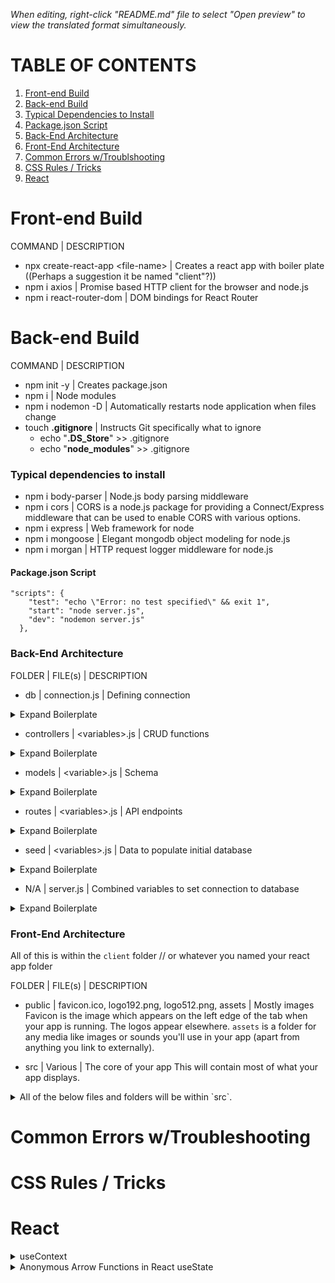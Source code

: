 _*When editing, right-click "README.md" file to select "Open preview" to view the translated format simultaneously.*_

# TABLE OF CONTENTS

1. [Front-end Build](#front-end)
2. [Back-end Build](#back-end)
3. [Typical Dependencies to Install](#dependencies)
4. [Package.json Script](#package.json)
5. [Back-End Architecture](#backarchitecture)
6. [Front-End Architecture](#frontarchitecture)
7. [Common Errors w/Troublshooting](#errors)
8. [CSS Rules / Tricks](#css)
9. [React](#react)

# Front-end Build <a name="front-end"></a>

COMMAND | DESCRIPTION

- npx create-react-app \<file-name\> | Creates a react app with boiler plate ((Perhaps a suggestion it be named "client"?))
- npm i axios | Promise based HTTP client for the browser and node.js
- npm i react-router-dom | DOM bindings for React Router

# Back-end Build <a name="back-end"></a>

COMMAND | DESCRIPTION

- npm init -y | Creates package.json
- npm i | Node modules
- npm i nodemon -D | Automatically restarts node application when files change
- touch **.gitignore** | Instructs Git specifically what to ignore
  - echo "**.DS_Store**" >> .gitignore
  - echo "**node_modules**" >> .gitignore

### Typical dependencies to install<a name="dependencies"></a>

- npm i body-parser | Node.js body parsing middleware
- npm i cors | CORS is a node.js package for providing a Connect/Express middleware that can be used to enable CORS with various options.
- npm i express | Web framework for node
- npm i mongoose | Elegant mongodb object modeling for node.js
- npm i morgan | HTTP request logger middleware for node.js

#### Package.json Script<a name="package.json"></a>

```
"scripts": {
    "test": "echo \"Error: no test specified\" && exit 1",
    "start": "node server.js",
    "dev": "nodemon server.js"
  },

```

### Back-End Architecture<a name="backarchitecture"></a>

FOLDER | FILE(s) | DESCRIPTION

- db | connection.js | Defining connection
<details>
 <summary>Expand Boilerplate</summary>

```
const mongoose = require("mongoose");

let MONGODB_URI =
  process.env.PROD_MONGODB || "mongodb://127.0.0.1:27017/app-nameDB"; // change this to whatever you actually want to name your database

mongoose
  .connect(MONGODB_URI, { useUnifiedTopology: true, useNewUrlParser: true })
  .then(() => console.log("Successfully connected to MongoDB."))
  .catch((e) => console.error("Connection error", e.message));

module.exports = mongoose.connection;

```

</details>

- controllers | \<variables\>.js | CRUD functions
<details>
 <summary>Expand Boilerplate</summary>

```
const Variable = require("../models/variable");
const db = require("../db/connection");

db.on("error", console.error.bind(console, "MongoDB connection error:"));

const getVariables = async (req, res) => {
  try {
    const variables = await Variable.find();
    res.json(variables);
  } catch (error) {
    res.status(500).json({ error: error.message });
  }
};

const getVariable = async (req, res) => {
  try {
    const { id } = req.params;
    const variable = await Variable.findById(id);
    if (variable) {
      return res.json(variable);
    }
    res.status(404).json({ message: "Variable not found!" });
  } catch (error) {
    res.status(500).json({ error: error.message });
  }
};

const createVariable = async (req, res) => {
  try {
    const variable = await new Variable(req.body);
    await variable.save();
    res.status(201).json(variable);
  } catch (error) {
    console.log(error);
    res.status(500).json({ error: error.message });
  }
};

const updateVariable = async (req, res) => {
  const { id } = req.params;
  await Variable.findByIdAndUpdate(id, req.body, { new: true }, (error, variable) => {
    if (error) {
      return res.status(500).json({ error: error.message });
    }
    if (!variable) {
      return res.status(404).json({ message: "Variable not found!" });
    }
    res.status(200).json(variable);
  });
};

const deleteVariable = async (req, res) => {
  try {
    const { id } = req.params;
    const deleted = await Variable.findByIdAndDelete(id);
    if (deleted) {
      return res.status(200).send("Variable deleted");
    }
    throw new Error("Variable not found");
  } catch (error) {
    res.status(500).json({ error: error.message });
  }
};

module.exports = {
  createVariable,
  getVariables,
  getVariable,
  updateVariable,
  deleteVariable,
};

```

</details>

- models | \<variable\>.js | Schema
<details>
 <summary>Expand Boilerplate</summary>

```
const mongoose = require("mongoose");
const Schema = mongoose.Schema;

const Variable = new Schema(
  {
    title: { type: String, required: true },
    imgURL: { type: String, required: true },
    content: { type: String, required: true },
    author: { type: String, required: true },
  },
  { timestamps: true }
);

module.exports = mongoose.model("variables", Variable);

```

</details>

- routes | \<variables\>.js | API endpoints
<details>
 <summary>Expand Boilerplate</summary>

```
const { Router } = require("express");
const controllers = require("../controllers/<filename>");

const router = Router();

router.get("/<variables>", controllers.getVariables);
router.get("/<variables>/:id", controllers.getVariable);
router.post("/<variables>", controllers.createVariable);
router.put("/<variables>/:id", controllers.updateVariable);
router.delete("/<variables>/:id", controllers.deleteVariable);

module.exports = router;

```

</details>

- seed | \<variables\>.js | Data to populate initial database
<details>
 <summary>Expand Boilerplate</summary>

```
const db = require("../db/connection");
const Variable = require("../models/variable");

db.on("error", console.error.bind(console, "MongoDB connection error:"));

const main = async () => {
  const variables = [
    {
    }
    ];
  await Variable.insertMany(variables);
  console.log("Created vaiables!");
  };
const run = async () => {
await main();
db.close();
};

run();

```

</details>

- N/A | server.js | Combined variables to set connection to database

<details>
 <summary>Expand Boilerplate</summary>
   
   ```
const express = require("express");
const cors = require("cors");
const bodyParser = require("body-parser");
const logger = require("morgan");
const variableRoutes = require("./routes/variable");
const db = require("./db/connection");
const { response } = require("express");
const PORT = process.env.PORT || 3000;

const app = express();

app.use(cors());
app.use(bodyParser.json());
app.use(logger("dev"));

app.use("/api", variableRoutes);

db.on("error", console.error.bind(console, "MongoDB connection error:"));

app.listen(PORT, () => console.log(`Listening on port: ${PORT}`));

app.get("/", (req, res) => res.send("This is root!"));

```

</details>

### Front-End Architecture<a name="frontarchitecture"></a>

All of this is within the `client` folder // or whatever you named your react app folder

FOLDER | FILE(s) | DESCRIPTION
* public | favicon.ico, logo192.png, logo512.png, assets | Mostly images
Favicon is the image which appears on the left edge of the tab when your app is running. The logos appear elsewhere. `assets` is a folder for any media like images or sounds you'll use in your app (apart from anything you link to externally).

* src | Various | The core of your app
This will contain most of what your app displays.

<details>
 <summary>All of the below files and folders will be within `src`.</summary>

* NA | index.js | Where the computer will look first. The included boilerplate allows you to use routing.
<details>
 <summary>Expand Boilerplate</summary>

```

import React from "react";
import ReactDOM from "react-dom";
import "./index.css";
import App from "./App";
import reportWebVitals from "./reportWebVitals";
import { BrowserRouter as Router } from "react-router-dom";

ReactDOM.render(
<React.StrictMode>
<Router>
<App />
</Router>
</React.StrictMode>,
document.getElementById("root")
);

// If you want to start measuring performance in your app, pass a function
// to log results (for example: reportWebVitals(console.log))
// or send to an analytics endpoint. Learn more: https://bit.ly/CRA-vitals
reportWebVitals();

```
</details>

* NA | App.js | Controls the traffic. Uses Switch which only sends users to the first matching Screen
<details>
 <summary>Expand Boilerplate</summary>

```

import React from "react";
import "./App.css";
import { Route, Switch } from "react-router-dom";
import <ScreenName> from "./screens/<ScreenName>/<ScreenName>";
import { getUser } from "./services/Users";

const App = () => {
return (

<div className="App">
<Switch>
<Route exact path="/" component={<ScreenName>} />
</Switch>
</div>
);
};

export default App;

```
</details>

* screens | ScreenName | Screens are components which take up essentially the entire body.
Each folder is named in PascalCase and contains two files. Each file has the exact same name as the folder. One uses the .css extension, the other uses the .jsx extension. Below is an example of the ScreenName.jsx file. Note: You can populate it rapidly by typing `rsf` and hitting enter, but remember you'll have to add the `import './ScreenName.css` manually.
<details>
 <summary>Expand Boilerplate</summary>

```

import React from "react";
import <ComponentName> from "../../components/<ComponentName>/<ComponentName>";

export default function ScreenName(props) {
return (

<div>
<ComponentName />
</div>
);
}

```
</details>

* components | ComponentName | Components represent one element on the screen.
Each folder is named in PascalCase and contains two files. Each file has the exact same name as the folder. One uses the .css extension, the other uses the .jsx extension. Below is an example of the ComponentName.jsx file. Note: You can populate it rapidly by typing `rsf` and hitting enter, but remember you'll have to add the `import './ComponentName.css` manually.
<details>
 <summary>Expand Boilerplate</summary>

```

import React from "react";
import <OtherComponent> from "../../<OtherComponent>/<OtherComponent>";

export default function ComponentName(props) {
return (

<div>
<OtherComponent />
</div>
);
}

```
</details>

* services | apiConfig.js | Exports a function to let the client connect to the database
<details>
 <summary>Expand Boilerplate</summary>

```

import axios from 'axios'

let apiUrl

const apiUrls = {
production: 'https://<App-Name>.herokuapp.com/api', // Make sure you update this with the actual name of your Heroku app
development: 'http://localhost:3000/api'
}

if (window.location.hostname === 'localhost') {
apiUrl = apiUrls.development
} else {
apiUrl = apiUrls.production
}

const api = axios.create({
baseURL: apiUrl
})

export default api

```
</details>

* services | <Collection>.js | Exports functions to use on the object types defined in your models.
 Note, by default it contains the CRUD functions, but this is where you add any other method you might need.
<details>
 <summary>Expand Boilerplate</summary>

```

import api from "./apiConfig";

export const getVariables = async () => {
try {
const response = await api.get("/variables");
return response.data;
} catch (error) {
throw error;
}
};

export const getVariable = async (id) => {
try {
const response = await api.get(`/variables/${id}`);
return response.data;
} catch (error) {
throw error;
}
};

export const createVariable = async (variable) => {
try {
const response = await api.post("/variables", variable);
return response.data;
} catch (error) {
throw error;
}
};

export const updateVariable = async (id, variable) => {
try {
const response = await api.put(`/variables/${id}`, variable);
return response.data;
} catch (error) {
throw error;
}
};

export const deleteVariable = async (id) => {
try {
const response = await api.delete(`/variables/${id}`);
return response.data;
} catch (error) {
throw error;
}
};

```
</details>
</details>

# Common Errors w/Troubleshooting<a name="errors"></a>
# CSS Rules / Tricks<a name="css"></a>
# React<a name="react"></a>

<details>
 <summary>useContext</summary>

useContext is useful when you want to carry a "global state" throughout the app without having to worry about child/parent relationship when passing props.
The best example for this would be when making a user

- for the first step, create a folder called _"CurrentUser"_, inside, make a file called _"CurrentUserContext.jsx"_,
this is an example of what the file should look like.

```
import React, { useState, useEffect } from "react";

const CurrentUserContext = React.createContext([{}, () => {}]);

function CurrentUserProvider(props) {
  const [currentUser, setCurrentUser] = useState(null);

  return (
    <CurrentUserContext.Provider value={[currentUser, setCurrentUser]}>
      {props.children}
    </CurrentUserContext.Provider>
  );
}

export { CurrentUserContext, CurrentUserProvider };
```

next, wrap the `App.js` with CurrentUserProvider, here's an example:

```
import Home from './screens/Home.jsx'
import { CurrentUserProvider } from "./CurrentUser/CurrentUserContext";

function App() {
  return (
    <CurrentUserProvider>
      <Layout>
        <Switch>
        <Route path='/' component={Home}/>
        </Switch>
      </Layout>
    </CurrentUserProvider>
  );
```
here's an example of CurrentUser being called in a component with useContext

```
import { useContext } from "react";
import { CurrentUserContext } from "../currentUser/CurrentUserContext";
 function <functionname> {
 const [currentUser, setCurrentUser] = useContext(CurrentUserContext);
 }
```
now you can use it!, full example: 

```
import Header from "../components/Header";
import { useContext } from "react";
import { useHistory } from 'react-router-dom'
import { CurrentUserContext } from "../CurrentUser/CurrentUserContext";
import { removeToken } from '../services/auth'

export default function Layout(props) {
  const history =  useHistory()
  const [currentUser, setCurrentUser] = useContext(CurrentUserContext);
   
   const handleLogout = () => {
    setCurrentUser(null);
    localStorage.removeItem('authToken');
    removeToken();
    history.push('/');
   }
  
  return (
    <div className="App">
      <Header currentUser={currentUser} handleLogout={handleLogout} />
      {props.children}
    </div>
  );
}
```
</details>




<details>
 <summary> Anonymous Arrow Functions in React useState</summary>

<hr />
- useState is used to decide the initial value of a variable, usually, something like an array/object, an empty string or a boolean works, however, there are rare cases where you'd want to use an anonymous arrow function in order to set the initial value.
<br />
<hr/>

## Example: saving the switch toggle state to localStorage
- in this example, I save the state of wether the switch is toggled false or true to local storage, the reason why I do that is because in this app, darkMode is saved to local storage in a similiar fashion as well, so it would be odd to not also save the toggle state of the switch to local storage, right? If dark mode is saved to local storage, the toggled switch has to be saved as well.

in this example, i'm using an anonymous function and I'm sort of doing a mini-algorithm here.
notice, the state is equal to localStorage.getItem('switchState')
if state is equal to null, meaning if there are no cookies saved/nothing from darkmode/switch state saved to local storage, return false (aka, return untoggled switch)
if it's not equal to null, we continue to this logic:
if the state is true, meaning if the switch is toggled on (dark mode is on) return true, else return false. 
```
 const [switchState, setSwitchState] = useState(() => {
    let state = localStorage.getItem("switchState");
    if (state !== null) {
      return state === "true" ? true : false;
    }
    return false;
  });
```

another example with darkMode useState arrow function:
- themeState is a variable assigned to localStorage.getItem("darkMode")
- next line: if we have darkmode saved in local storage we go to the block: 
  if darkMode in local storage is equal to light, set the useState to light, else set it to dark.
  - else if we don't have a localStorage for darkMode, just set it to light, and next time it's going to remember.
 
```
  const [darkMode, setDarkMode] = useState(() => {
    const themeState = localStorage.getItem("darkMode");
    if (themeState !== null) { 
      return themeState === "light" ? "light" : "dark"; 
    }
    return "light";
  });
```

the rest of the logic is handeled here for the handleChange:

```
  const handleThemeChange = () => {
    setSwitchState(switchState === true ? false : true);

    if (darkMode === "light") {
      setDarkMode("dark");
      localStorage.setItem("darkMode", "dark");
      localStorage.setItem("switchState", true);
    } else {
      setDarkMode("light");
      localStorage.setItem("darkMode", "light");
      localStorage.setItem("switchState", false);
    }
  };
```

and the JSX: 
```
<Switch
  checked={switchState}
   onChange={handleThemeChange}
        />
```

</details>
